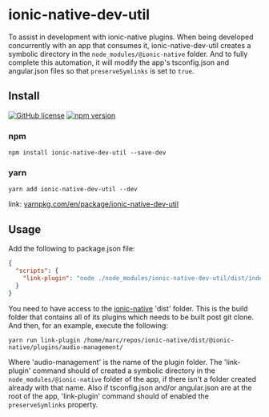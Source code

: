 # ionic-native-dev-util

To assist in development with ionic-native plugins. When being developed concurrently with an app
that consumes it, ionic-native-dev-util creates a symbolic directory in the `node_modules/@ionic-native`
folder. And to fully complete this automation, it will modify the app's tsconfig.json and
angular.json files so that `preserveSymlinks` is set to `true`.

## Install

[![GitHub license](https://img.shields.io/badge/license-MIT-blue.svg)](https://github.com/marckassay/ionic-native-dev-util/blob/master/LICENSE) [![npm version](https://img.shields.io/npm/v/ionic-native-dev-util.svg?style=flat)](https://www.npmjs.com/package/ionic-native-dev-util)

### npm

```shell
npm install ionic-native-dev-util --save-dev
```

### yarn

```shell
yarn add ionic-native-dev-util --dev
```

link: [yarnpkg.com/en/package/ionic-native-dev-util](https://yarnpkg.com/en/package/ionic-native-dev-util)

## Usage

Add the following to package.json file:

```json
{
  "scripts": {
    "link-plugin": "node ./node_modules/ionic-native-dev-util/dist/index.js"
  }
}
```

You need to have access to the [ionic-native](https://github.com/ionic-team/ionic-native) 'dist'
folder. This is the build folder that contains all of its plugins which needs to be built post git
clone. And then, for an example, execute the following:

```shell
yarn run link-plugin /home/marc/repos/ionic-native/dist/@ionic-native/plugins/audio-management/
```

Where 'audio-management' is the name of the plugin folder. The 'link-plugin' command should of
created a symbolic directory in the `node_modules/@ionic-native` folder of the app, if there isn't a folder
created already with that name. Also if tsconfig.json and/or angular.json are at the root of the
app, 'link-plugin' command should of enabled the `preserveSymlinks` property.